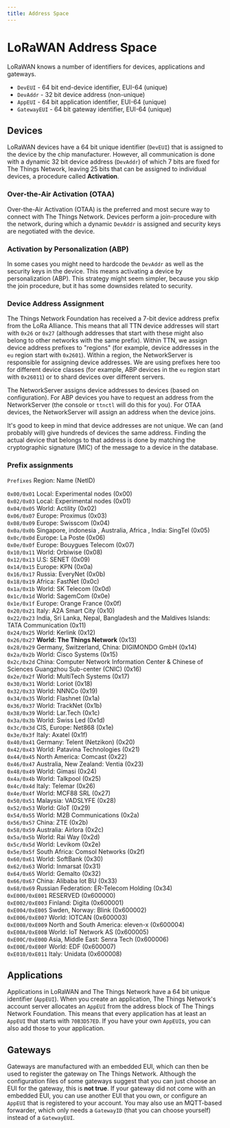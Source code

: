 ```yaml
---
title: Address Space
---
```


# LoRaWAN Address Space

LoRaWAN knows a number of identifiers for devices, applications and gateways.

* `DevEUI` - 64 bit end-device identifier, EUI-64 (unique)
* `DevAddr` - 32 bit device address (non-unique)
* `AppEUI` - 64 bit application identifier, EUI-64 (unique)
* `GatewayEUI` - 64 bit gateway identifier, EUI-64 (unique)

## Devices

LoRaWAN devices have a 64 bit unique identifier (`DevEUI`) that is assigned to the device by the chip manufacturer. However, all communication is done with a dynamic 32 bit device address (`DevAddr`) of which 7 bits are fixed for The Things Network, leaving 25 bits that can be assigned to individual devices, a procedure called **Activation**.

### Over-the-Air Activation (OTAA)

Over-the-Air Activation (OTAA) is the preferred and most secure way to connect with The Things Network. Devices perform a join-procedure with the network, during which a dynamic `DevAddr` is assigned and security keys are negotiated with the device.

### Activation by Personalization (ABP)

In some cases you might need to hardcode the `DevAddr` as well as the security keys in the device. This means activating a device by personalization (ABP). This strategy might seem simpler, because you skip the join procedure, but it has some downsides related to security. 

### Device Address Assignment

The Things Network Foundation has received a 7-bit device address prefix from the LoRa Alliance. This means that all TTN device addresses will start with `0x26` or `0x27` (although addresses that start with these might also belong to other networks with the same prefix). Within TTN, we assign device address prefixes to "regions" (for example, device addresses in the `eu` region start with `0x2601`). Within a region, the NetworkServer is responsible for assigning device addresses. We are using prefixes here too for different device classes (for example, ABP devices in the `eu` region start with `0x26011`) or to shard devices over different servers. 

The NetworkServer assigns device addresses to devices (based on configuration). For ABP devices you have to request an address from the NetworkServer (the console or `ttnctl` will do this for you). For OTAA devices, the NetworkServer will assign an address when the device joins.

It's good to keep in mind that device addresses are not unique. We can (and probably will) give hundreds of devices the same address. Finding the actual device that belongs to that address is done by matching the cryptographic signature (MIC) of the message to a device in the database.

### Prefix assignments

`Prefixes` Region: Name (NetID)

`0x00/0x01` Local: Experimental nodes (0x00)  
`0x02/0x03` Local: Experimental nodes (0x01)  
`0x04/0x05` World: Actility (0x02)  
`0x06/0x07` Europe: Proximus (0x03)  
`0x08/0x09` Europe: Swisscom (0x04)  
`0x0a/0x0b` Singapore, indonesia , Australia, Africa , India: SingTel (0x05)  
`0x0c/0x0d` Europe: La Poste (0x06)  
`0x0e/0x0f` Europe: Bouygues Telecom (0x07)  
`0x10/0x11` World: Orbiwise (0x08)  
`0x12/0x13` U.S: SENET (0x09)  
`0x14/0x15` Europe: KPN (0x0a)  
`0x16/0x17` Russia: EveryNet (0x0b)  
`0x18/0x19` Africa: FastNet (0x0c)  
`0x1a/0x1b` World: SK Telecom (0x0d)  
`0x1c/0x1d` World: SagemCom (0x0e)  
`0x1e/0x1f` Europe: Orange France (0x0f)  
`0x20/0x21` Italy: A2A Smart City (0x10)  
`0x22/0x23` India, Sri Lanka, Nepal, Bangladesh and the Maldives Islands: TATA Communication (0x11)  
`0x24/0x25` World: Kerlink (0x12)  
`0x26/0x27` **World: The Things Network** (0x13)  
`0x28/0x29` Germany, Switzerland, China: DIGIMONDO GmbH (0x14)  
`0x2a/0x2b` World: Cisco Systems (0x15)  
`0x2c/0x2d` China: Computer Network Information Center & Chinese of Sciences Guangzhou Sub-center (CNIC) (0x16)  
`0x2e/0x2f` World: MultiTech Systems (0x17)  
`0x30/0x31` World: Loriot (0x18)  
`0x32/0x33` World: NNNCo (0x19)  
`0x34/0x35` World: Flashnet (0x1a)  
`0x36/0x37` World: TrackNet (0x1b)  
`0x38/0x39` World: Lar.Tech (0x1c)  
`0x3a/0x3b` World: Swiss Led (0x1d)  
`0x3c/0x3d` CIS, Europe: Net868 (0x1e)  
`0x3e/0x3f` Italy: Axatel (0x1f)  
`0x40/0x41` Germany: Telent (Netzikon) (0x20)  
`0x42/0x43` World: Patavina Technologies (0x21)  
`0x44/0x45` North America: Comcast (0x22)  
`0x46/0x47` Australia, New Zealand: Ventia (0x23)  
`0x48/0x49` World: Gimasi (0x24)  
`0x4a/0x4b` World: Talkpool (0x25)  
`0x4c/0x4d` Italy: Telemar (0x26)  
`0x4e/0x4f` World: MCF88 SRL (0x27)  
`0x50/0x51` Malaysia: VADSLYFE (0x28)  
`0x52/0x53` World: GIoT (0x29)  
`0x54/0x55` World: M2B Communications (0x2a)  
`0x56/0x57` China: ZTE (0x2b)  
`0x58/0x59` Australia: Airlora (0x2c)  
`0x5a/0x5b` World: Rai Way (0x2d)  
`0x5c/0x5d` World: Levikom (0x2e)  
`0x5e/0x5f` South Africa: Comsol Networks (0x2f)  
`0x60/0x61` World: SoftBank (0x30)  
`0x62/0x63` World: Inmarsat (0x31)  
`0x64/0x65` World: Gemalto (0x32)  
`0x66/0x67` China: Alibaba Iot BU (0x33)  
`0x68/0x69` Russian Federation: ER-Telecom Holding (0x34)  
`0xE000/0xE001`  RESERVED (0x600000)  
`0xE002/0xE003`  Finland: Digita (0x600001)  
`0xE004/0xE005`  Swden, Norway: Blink (0x600002)  
`0xE006/0xE007`  World: IOTCAN (0x600003)  
`0xE008/0xE009`  North and South America: eleven-x (0x600004)  
`0xE00A/0xE00B`  World: IoT Network AS (0x600005)  
`0xE00C/0xE00D`  Asia, Middle East: Senra Tech (0x600006)  
`0xE00E/0xE00F`  World: EDF (0x600007)  
`0xE010/0xE011`  Italy: Unidata (0x600008)  

## Applications

Applications in LoRaWAN and The Things Network have a 64 bit unique identifier (`AppEUI`). When you create an application, The Things Network's account server allocates an `AppEUI` from the address block of The Things Network Foundation. This means that every application has at least an `AppEUI` that starts with `70B3D57ED`. If you have your own `AppEUI`s, you can also add those to your application.

## Gateways

Gateways are manufactured with an embedded EUI, which can then be used to register the gateway on The Things Network. Although the configuration files of some gateways suggest that you can just choose an EUI for the gateway, this is **not true**. If your gateway did not come with an embedded EUI, you can use another EUI that you own, or configure an `AppEUI` that is registered to your account. You may also use an MQTT-based forwarder, which only needs a `GatewayID` (that you can choose yourself) instead of a `GatewayEUI`.
